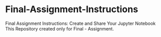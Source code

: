 # Final-Assignment-Instructions
Final Assignment Instructions: Create and Share Your Jupyter Notebook
This Repository created only for Final - Assignment.
